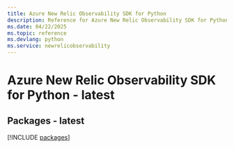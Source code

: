 ```yaml
---
title: Azure New Relic Observability SDK for Python
description: Reference for Azure New Relic Observability SDK for Python
ms.date: 04/22/2025
ms.topic: reference
ms.devlang: python
ms.service: newrelicobservability
---
```

# Azure New Relic Observability SDK for Python - latest
## Packages - latest
[!INCLUDE [packages](new-relic-observability-index.md)]